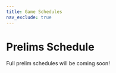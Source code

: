 ```yaml
---
title: Game Schedules
nav_exclude: true
---
```


# Prelims Schedule

Full prelim schedules will be coming soon!
